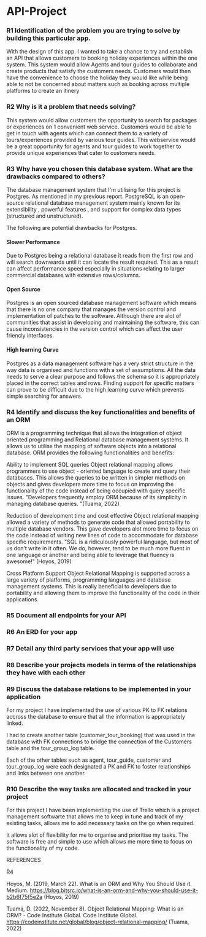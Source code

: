 # API-Project

### R1	Identification of the problem you are trying to solve by building this particular app.

With the design of this app. I wanted to take a chance to try and establish an API that allows customers to booking holiday experiences within the one system. This system would allow Agents and tour guides to collaborate and create products that satisfy the customers needs. Customers would then have the convenience to choose the holiday they would like while being able to not be concerned about matters such as booking across multiple platforms to create an itinery 


### R2	Why is it a problem that needs solving?

This system would allow customers the opportunity to search for packages or experiences on 1 convenient web service.
Customers would be able to get in touch with agents which can connect them to a variety of tours/experiences provided by various tour guides. This webservice would be a great opportunity for agents and tour guides to work together to provide unique experiences that cater to customers needs. 

### R3	Why have you chosen this database system. What are the drawbacks compared to others?

The database management system that I'm utilising for this project is Postgres. As mentioned in my previous report. PostgreSQL is an open-source relational database management
system mainly known for its extensibility , powerful features , and support for complex data
types (structured and unstructured).

The following are potential drawbacks for Postgres. 

#### Slower Performance 
Due to Postgres being a relational database it reads from the first row and will search downwards until it can locate the result required. This as a result can affect performance speed especially in situations relating to larger commercial databases with extensive rows/columns.

#### Open Source
Postgres is an open sourced database management software which means that there is no one company that manages the version control and implementation of patches to the software. Although there are alot of communities that assist in developing and maintaining the software, this can cause inconsistencies in the version control which can affect the user friencly interfaces. 

#### High learning Curve
Postgres as a data management software has a very strict structure in the way data is organised and functions with a set of assumptions. All the data needs to serve a clear purpose and follows the schema so it is appropriately placed in the correct tables and rows. Finding support for specific matters can prove to be difficult due to the high learning curve which prevents simple searching for answers. 


### R4	Identify and discuss the key functionalities and benefits of an ORM

ORM is a programming technique that allows the integration of object oriented programming and Relational database management systems. It allows us to utilise the mapping of software objects into a relational database. ORM provides the following functionalities and benefits:

Ability to implement SQL queries
Object relational mapping allows programmers to use object - oriented language to create and query their databases. This allows the queries to be written in simpler methods on objects and gives developers more time to focus on improving the functionality of the code instead of being occupied with query specific issues. "Developers frequently employ ORM because of its simplicity in managing database queries. "(Tuama, 2022)

Reduction of development time and cost effective
Object relational mapping allowed a variety of methods to generate code that allowed portability to multiple database vendors. This gave developers alot more time to focus on the code instead of writing new lines of code to accommodate for database specific requirements. "SQL is a ridiculously powerful language, but most of us don’t write in it often. We do, however, tend to be much more fluent in one language or another and being able to leverage that fluency is awesome!" (Hoyos, 2019)

Cross Platform Support
Object Relational Mapping is supported across a large variety of platforms, programming languages and database management systems. This is really beneficial to developers due to portability and allowing them to improve the functionality of the code in their applications.

### R5	Document all endpoints for your API
### R6	An ERD for your app
### R7	Detail any third party services that your app will use
### R8	Describe your projects models in terms of the relationships they have with each other
### R9	Discuss the database relations to be implemented in your application

For my project I have implemented the use of various PK to FK relations accross the database to ensure that all the information is appropriately linked. 

I had to create another table (customer_tour_booking) that was used in the database with FK connections to bridge the connection of the Customers table and the tour_group_log table.

Each of the other tables such as agent, tour_guide, customer and tour_group_log were each designated a PK and FK to foster relationships and links between one another.

### R10	Describe the way tasks are allocated and tracked in your project

For this project I have been implementing the use of Trello which is a project management softwarte that allows me to keep in tune and track of my existing tasks, allows me to add necessary tasks on the go when required. 

It allows alot of flexibility for me to organise and prioritise my tasks. The software is free and simple to use which allows me more time to focus on the functionality of my code. 

REFERENCES

R4

Hoyos, M. (2019, March 22). What is an ORM and Why You Should Use it. Medium. https://blog.bitsrc.io/what-is-an-orm-and-why-you-should-use-it-b2b6f75f5e2a
(Hoyos, 2019)

Tuama, D. (2022, November 8). Object Relational Mapping: What is an ORM? - Code Institute Global. Code Institute Global. https://codeinstitute.net/global/blog/object-relational-mapping/
(Tuama, 2022)